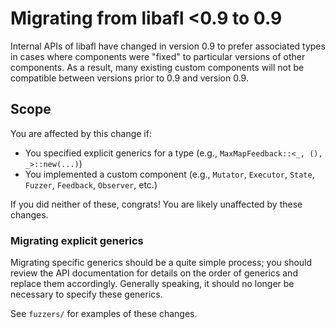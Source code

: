 # Migrating from libafl <0.9 to 0.9

Internal APIs of libafl have changed in version 0.9 to prefer associated types in cases where components were "fixed" to
particular versions of other components. As a result, many existing custom components will not be compatible between
versions prior to 0.9 and version 0.9.

## Scope

You are affected by this change if:
 - You specified explicit generics for a type (e.g., `MaxMapFeedback::<_, (), _>::new(...)`)
 - You implemented a custom component (e.g., `Mutator`, `Executor`, `State`, `Fuzzer`, `Feedback`, `Observer`, etc.)

If you did neither of these, congrats! You are likely unaffected by these changes.

### Migrating explicit generics

Migrating specific generics should be a quite simple process; you should review the API documentation for details on the
order of generics and replace them accordingly. Generally speaking, it should no longer be necessary to specify these
generics. 



See `fuzzers/` for examples of these changes.